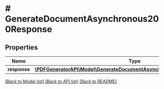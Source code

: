 # # GenerateDocumentAsynchronous200Response

## Properties

Name | Type | Description | Notes
------------ | ------------- | ------------- | -------------
**response** | [**\PDFGeneratorAPI\Model\GenerateDocumentAsynchronous200ResponseResponse**](GenerateDocumentAsynchronous200ResponseResponse.md) |  | [optional]

[[Back to Model list]](../../README.md#models) [[Back to API list]](../../README.md#endpoints) [[Back to README]](../../README.md)
